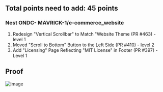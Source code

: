 ## Total points need to add: 45 points

### Nest ONDC- MAVRICK-1/e-commerce_website

1. Redesign "Vertical Scrollbar" to Match "Website Theme (PR #463) - level 1
2. Moved "Scroll to Bottom" Button to the Left Side (PR #410) - level 2
3. Add "Licensing" Page Reflecting "MIT License" in Footer (PR #397) - Level 1

## Proof

![image](https://github.com/user-attachments/assets/51b8a9d1-a031-41e2-bd50-c337cad88281)
